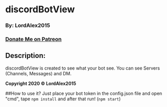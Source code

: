 # discordBotView
### By: LordAlex2015
### [Donate Me on Patreon](https://patreon.com/lordalex2015)
## Description:
discordBotView is created to see what your bot see.
You can see Servers (Channels, Messages) and DM.

**Copyright 2020 © LordAlex2015**

##How to use it?
Just place your bot token in the config.json file and open "cmd", tape `npm install` and after that run! (`npm start`)